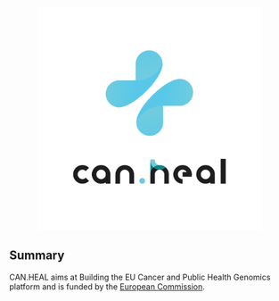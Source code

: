 <p align="center"> 
<img src="https://github.com/BiodataAnalysisGroup/CanHeal-NGS-SOPs/blob/main/images/logo.png" alt="CAN.HEAL logo" style="center; height: 400px; width:400px;"/>
</p>

## Summary

CAN.HEAL aims at Building the EU Cancer and Public Health Genomics platform and is funded by the [European Commission](https://ec.europa.eu/info/funding-tenders/opportunities/portal/screen/opportunities/topic-details/eu4h-2021-pj-15).
